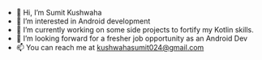 - 👋 Hi, I’m Sumit Kushwaha
- 👀 I’m interested in Android development
- 🌱 I’m currently working on some side projects to fortify my Kotlin skills.
- 💞️ I’m looking forward for a fresher job opportunity as an Android Dev
- 📫 You can reach me at kushwahasumit024@gmail.com

<!---
sumit024/sumit024 is a ✨ special ✨ repository because its `README.md` (this file) appears on your GitHub profile.
You can click the Preview link to take a look at your changes.
--->
